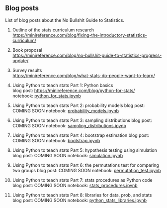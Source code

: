 
## Blog posts

List of blog posts about the No Bullshit Guide to Statistics.

1. Outline of the stats curriculum research
   https://minireference.com/blog/fixing-the-introductory-statistics-curriculum/

2. Book proposal  
   https://minireference.com/blog/no-bullshit-guide-to-statistics-progress-update/

3. Survey results  
   https://minireference.com/blog/what-stats-do-people-want-to-learn/

4. Using Python to teach stats Part 1: Python basics  
   blog post: https://minireference.com/blog/python-for-stats/  
   notebook: [python_for_stats.ipynb](./python_for_stats.ipynb)

5. Using Python to teach stats Part 2: probability models
   blog post: COMING SOON
   notebook: [probability_models.ipynb](./probability_models.ipynb)

6. Using Python to teach stats Part 3: sampling distributions
   blog post: COMING SOON
   notebook: [sampling_distributions.ipynb](./sampling_distributions.ipynb)

7. Using Python to teach stats Part 4: bootstrap estimation
   blog post: COMING SOON
   notebook: [bootstrap.ipynb](./bootstrap.ipynb)

8. Using Python to teach stats Part 5: hypothesis testing using simulation
   blog post: COMING SOON
   notebook: [simulation.ipynb](./simulation.ipynb)

9. Using Python to teach stats Part 6: the permutations test for comparing two groups
   blog post: COMING SOON
   notebook: [permutation_test.ipynb](./permutation_test.ipynb)

10. Using Python to teach stats Part 7: stats procedures as Python code
   blog post: COMING SOON
   notebook: [stats_procedures.ipynb](./stats_procedures.ipynb)

11. Using Python to teach stats Part 8: libraries for data, prob, and stats  
   blog post: COMING SOON
   notebook: [python_stats_libraries.ipynb](./python_stats_libraries.ipynb)



